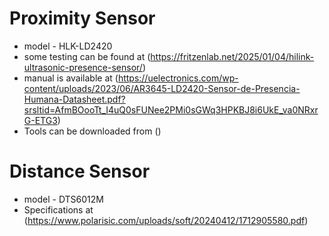 # Proximity Sensor

- model - HLK-LD2420
- some testing can be found at (https://fritzenlab.net/2025/01/04/hilink-ultrasonic-presence-sensor/)
- manual is available at (https://uelectronics.com/wp-content/uploads/2023/06/AR3645-LD2420-Sensor-de-Presencia-Humana-Datasheet.pdf?srsltid=AfmBOooTt_I4uQ0sFUNee2PMi0sGWq3HPKBJ8i6UkE_va0NRxrG-ETG3)
- Tools can be downloaded from ()


# Distance Sensor

- model - DTS6012M
- Specifications at (https://www.polarisic.com/uploads/soft/20240412/1712905580.pdf)
